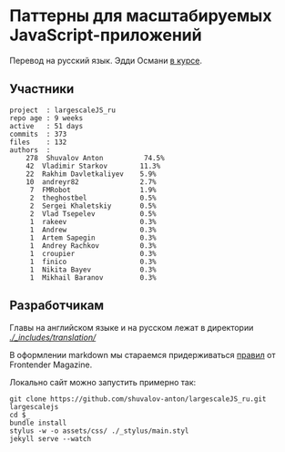 # Паттерны для масштабируемых JavaScript-приложений

Перевод на русский язык. Эдди Османи [в курсе][1].

## Участники

    project  : largescaleJS_ru
    repo age : 9 weeks
    active   : 51 days
    commits  : 373
    files    : 132
    authors  : 
        278  Shuvalov Anton          74.5%
        42  Vladimir Starkov        11.3%
        22  Rakhim Davletkaliyev    5.9%
        10  andreyr82               2.7%
         7  FMRobot                 1.9%
         2  theghostbel             0.5%
         2  Sergei Khaletskiy       0.5%
         2  Vlad Tsepelev           0.5%
         1  rakeev                  0.3%
         1  Andrew                  0.3%
         1  Artem Sapegin           0.3%
         1  Andrey Rachkov          0.3%
         1  croupier                0.3%
         1  finico                  0.3%
         1  Nikita Bayev            0.3%
         1  Mikhail Baranov         0.3%


## Разработчикам

Главы на английском языке и на русском лежат в директории *[./_includes/translation/][2]*

В оформлении markdown мы стараемся придерживаться [правил][3] от Frontender Magazine.

Локально сайт можно запустить примерно так:

    git clone https://github.com/shuvalov-anton/largescaleJS_ru.git largescalejs
    cd $_
    bundle install
    stylus -w -o assets/css/ ./_stylus/main.styl
    jekyll serve --watch


[1]: https://twitter.com/addyosmani/status/415195066895171584
[2]: https://github.com/shuvalov-anton/Patterns-For-Large-Scale-JavaScript-Application-Architecture/tree/gh-pages/_includes/translation
[3]: https://github.com/FMRobot/FM-guidelines
